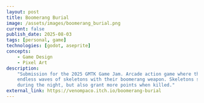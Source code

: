 ```yaml
---
layout: post
title: Boomerang Burial
image: /assets/images/boomerang_burial.png
current: false
publish_date: 2025-08-03
tags: [personal, game]
technologies: [godot, aseprite]
concepts:
    - Game Design
    - Pixel Art
description:
    "Submission for the 2025 GMTK Game Jam. Arcade action game where the player must defeat
    endless waves of skeletons with their boomerang weapon. Skeletons spawn more frequently
    during the night, but also grant more points when killed."
external_link: https://venompaco.itch.io/boomerang-burial
---
```

